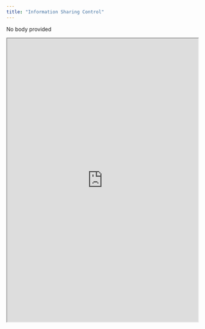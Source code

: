 ```yaml
---
title: "Information Sharing Control"
---
```


No body provided
<iframe height="750" width="100%" src="https://ewelton.github.io/ktest/wiki.html#Information%20Sharing%20Control"></iframe>
